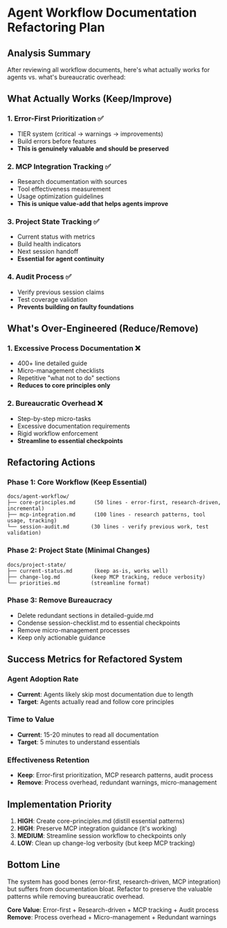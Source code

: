 # Agent Workflow Documentation Refactoring Plan

## Analysis Summary

After reviewing all workflow documents, here's what actually works for agents vs. what's bureaucratic overhead:

## What Actually Works (Keep/Improve)

### 1. Error-First Prioritization ✅
- TIER system (critical → warnings → improvements)
- Build errors before features
- **This is genuinely valuable and should be preserved**

### 2. MCP Integration Tracking ✅
- Research documentation with sources
- Tool effectiveness measurement
- Usage optimization guidelines
- **This is unique value-add that helps agents improve**

### 3. Project State Tracking ✅
- Current status with metrics
- Build health indicators
- Next session handoff
- **Essential for agent continuity**

### 4. Audit Process ✅
- Verify previous session claims
- Test coverage validation
- **Prevents building on faulty foundations**

## What's Over-Engineered (Reduce/Remove)

### 1. Excessive Process Documentation ❌
- 400+ line detailed guide
- Micro-management checklists
- Repetitive "what not to do" sections
- **Reduces to core principles only**

### 2. Bureaucratic Overhead ❌
- Step-by-step micro-tasks
- Excessive documentation requirements
- Rigid workflow enforcement
- **Streamline to essential checkpoints**

## Refactoring Actions

### Phase 1: Core Workflow (Keep Essential)
```
docs/agent-workflow/
├── core-principles.md      (50 lines - error-first, research-driven, incremental)
├── mcp-integration.md      (100 lines - research patterns, tool usage, tracking)
└── session-audit.md       (30 lines - verify previous work, test validation)
```

### Phase 2: Project State (Minimal Changes)
```
docs/project-state/
├── current-status.md       (keep as-is, works well)
├── change-log.md          (keep MCP tracking, reduce verbosity)
└── priorities.md          (streamline format)
```

### Phase 3: Remove Bureaucracy
- Delete redundant sections in detailed-guide.md
- Condense session-checklist.md to essential checkpoints
- Remove micro-management processes
- Keep only actionable guidance

## Success Metrics for Refactored System

### Agent Adoption Rate
- **Current**: Agents likely skip most documentation due to length
- **Target**: Agents actually read and follow core principles

### Time to Value
- **Current**: 15-20 minutes to read all documentation
- **Target**: 5 minutes to understand essentials

### Effectiveness Retention
- **Keep**: Error-first prioritization, MCP research patterns, audit process
- **Remove**: Process overhead, redundant warnings, micro-management

## Implementation Priority

1. **HIGH**: Create core-principles.md (distill essential patterns)
2. **HIGH**: Preserve MCP integration guidance (it's working)
3. **MEDIUM**: Streamline session workflow to checkpoints only
4. **LOW**: Clean up change-log verbosity (but keep MCP tracking)

## Bottom Line

The system has good bones (error-first, research-driven, MCP integration) but suffers from documentation bloat. Refactor to preserve the valuable patterns while removing bureaucratic overhead.

**Core Value**: Error-first + Research-driven + MCP tracking + Audit process
**Remove**: Process overhead + Micro-management + Redundant warnings